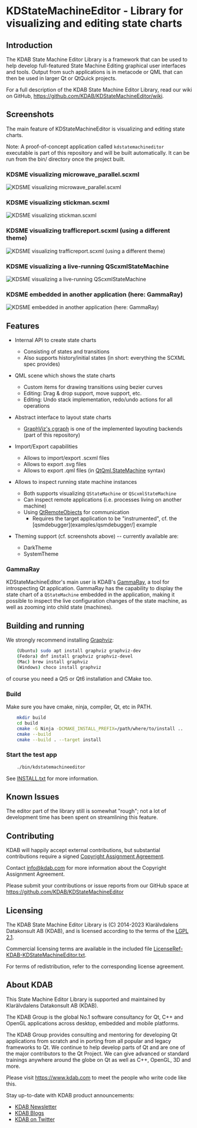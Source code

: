 # KDStateMachineEditor - Library for visualizing and editing state charts

## Introduction

The KDAB State Machine Editor Library is a framework that can be used to
help develop full-featured State Machine Editing graphical user interfaces
and tools.  Output from such applications is in metacode or QML that can
then be used in larger Qt or QtQuick projects.

For a full description of the KDAB State Machine Editor Library, read our
wiki on GitHub, <https://github.com/KDAB/KDStateMachineEditor/wiki>.

## Screenshots

The main feature of KDStateMachineEditor is visualizing and editing state charts.

Note: A proof-of-concept application called `kdstatemachineditor` executable is part of this repository
and will be built automatically.  It can be run from the bin/ directory once the project built.

### KDSME visualizing microwave_parallel.scxml

![KDSME visualizing microwave_parallel.scxml](screenshots/kdstatemachineeditor_microwave_parallel.png)

### KDSME visualizing stickman.scxml

![KDSME visualizing stickman.scxml](screenshots/kdstatemachineeditor-stickman.png)

### KDSME visualizing trafficreport.scxml (using a different theme)

![KDSME visualizing trafficreport.scxml (using a different theme)](screenshots/kdstatemachineeditor_trafficreport_systemtheme.png)

### KDSME visualizing a live-running QScxmlStateMachine

![KDSME visualizing a live-running QScxmlStateMachine](screenshots/kdstatemachineeditor_qscxmldebugger.png)

### KDSME embedded in another application (here: GammaRay)

![KDSME embedded in another application (here: GammaRay)](screenshots/gammaray-qsm-debugger.png)

## Features

* Internal API to create state charts
  * Consisting of states and transitions
  * Also supports history/initial states (in short: everything the SCXML spec provides)

* QML scene which shows the state charts
  * Custom items for drawing transitions using bezier curves
  * Editing: Drag & drop support, move support, etc.
  * Editing: Undo stack implementation, redo/undo actions for all operations

* Abstract interface to layout state charts
  * [GraphViz's cgraph](https://www.graphviz.org/pdf/libguide.pdf) is one of the implemented
    layouting backends (part of this repository)

* Import/Export capabilities
  * Allows to import/export .scxml files
  * Allows to export .svg files
  * Allows to export .qml files
    (in [QtQml.StateMachine](https://doc.qt.io/qt-5/qmlstatemachine.html) syntax)

* Allows to inspect running state machine instances
  * Both supports visualizing `QStateMachine` or `QScxmlStateMachine`
  * Can inspect remote applications (i.e. processes living on another machine)
  * Using [QtRemoteObjects](https://doc.qt.io/qt-5/qtremoteobjects-index.html) for communication
    * Requires the target application to be "instrumented",
      cf. the [qsmdebugger](examples/qsmdebugger/] example

* Theming support (cf. screenshots above) -- currently available are:
  * DarkTheme
  * SystemTheme

### GammaRay

KDStateMachineEditor's main user is KDAB's [GammaRay](https://github.com/KDAB/GammaRay), a tool
for introspecting Qt application.  GammaRay has the capability to display the state chart of
a `QStateMachine` embedded in the application, making it possible to inspect the live
configuration changes of the state machine, as well as zooming into child state (machines).

## Building and running

We strongly recommend installing [Graphviz](https://graphviz.org):

```bash
    (Ubuntu) sudo apt install graphviz graphviz-dev
    (Fedora) dnf install graphviz graphviz-devel
    (Mac) brew install graphviz
    (Windows) choco install graphviz
```

of course you need a Qt5 or Qt6 installation and CMake too.

### Build

Make sure you have cmake, ninja, compiler, Qt, etc in PATH.

```bash
    mkdir build
    cd build
    cmake -G Ninja -DCMAKE_INSTALL_PREFIX=/path/where/to/install ..
    cmake --build
    cmake --build . --target install
```

### Start the test app

```bash
    ./bin/kdstatemachineeditor
```

See [INSTALL.txt](INSTALL.txt) for more information.

## Known Issues

The editor part of the library still is somewhat "rough"; not a lot of development time has been
spent on streamlining this feature.

## Contributing

KDAB will happily accept external contributions, but substantial contributions require a signed
[Copyright Assignment Agreement](docs/KDStateMachineEditor-CopyrightAssignmentForm.pdf).

Contact info@kdab.com for more information about the Copyright Assignment Agreement.

Please submit your contributions or issue reports from our GitHub space at
<https://github.com/KDAB/KDStateMachineEditor>

## Licensing

The KDAB State Machine Editor Library is (C) 2014-2023 Klarälvdalens Datakonsult AB (KDAB), and
is licensed according to the terms of the [LGPL 2.1](LICENSES/LGPL-2.1-only.txt).

Commercial licensing terms are available in the included file
[LicenseRef-KDAB-KDStateMachineEditor.txt](LICENSES/LicenseRef-KDAB-KDStateMachineEditor.txt).

For terms of redistribution, refer to the corresponding license agreement.

## About KDAB

This State Machine Editor Library is supported and maintained by
Klarälvdalens Datakonsult AB (KDAB).

The KDAB Group is the global No.1 software consultancy for Qt, C++ and
OpenGL applications across desktop, embedded and mobile platforms.

The KDAB Group provides consulting and mentoring for developing Qt applications
from scratch and in porting from all popular and legacy frameworks to Qt.
We continue to help develop parts of Qt and are one of the major contributors
to the Qt Project. We can give advanced or standard trainings anywhere
around the globe on Qt as well as C++, OpenGL, 3D and more.

Please visit <https://www.kdab.com> to meet the people who write code like this.

Stay up-to-date with KDAB product announcements:

* [KDAB Newsletter](https://news.kdab.com)
* [KDAB Blogs](https://www.kdab.com/category/blogs)
* [KDAB on Twitter](https://twitter.com/KDABQt)
